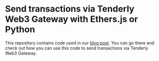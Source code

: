 # Send transactions via Tenderly Web3 Gateway with Ethers.js or Python

This repository contains code used in our [blog post](https://blog.tenderly.co/). You can go there and check out how you can use this code to send transactions via Tenderly Web3 Gateway.